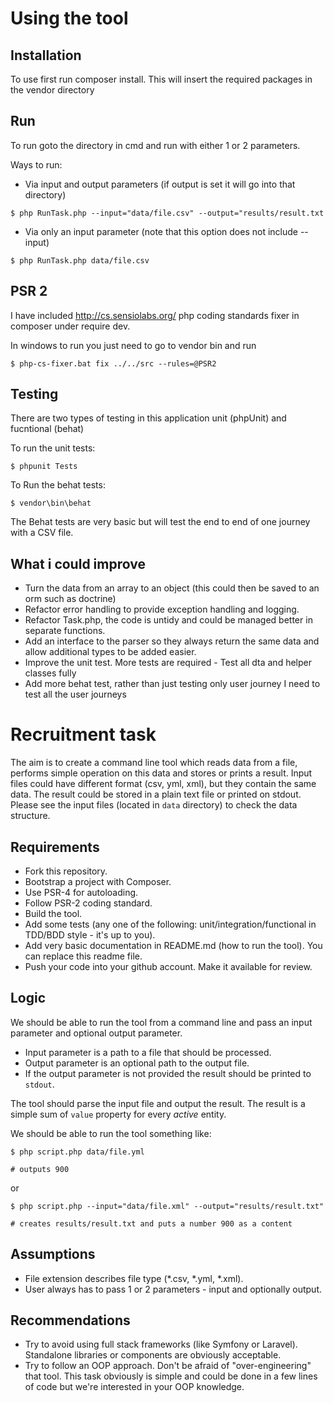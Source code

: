 # Using the tool

## Installation

To use first run composer install. This will insert the required packages in the vendor directory

## Run

To run goto the directory in cmd and run with either 1 or 2 parameters.

Ways to run: 

- Via input and output parameters (if output is set it will go into that directory)

```
$ php RunTask.php --input="data/file.csv" --output="results/result.txt
```

- Via only an input parameter (note that this option does not include --input)

```
$ php RunTask.php data/file.csv
```

## PSR 2 

I have included http://cs.sensiolabs.org/ php coding standards fixer in composer under require dev. 

In windows to run you just need to go to vendor bin and run 


```
$ php-cs-fixer.bat fix ../../src --rules=@PSR2
```

## Testing

There are two types of testing in this application unit (phpUnit) and fucntional (behat)

To run the unit tests:

```
$ phpunit Tests
```

To Run the behat tests:

```
$ vendor\bin\behat
```

The Behat tests are very basic but will test the end to end of one journey with a CSV file. 


## What i could improve

- Turn the data from an array to an object (this could then be saved to an orm such as doctrine)
- Refactor error handling to provide exception handling and logging. 
- Refactor Task.php, the code is untidy and could be managed better in separate functions. 
- Add an interface to the parser so they always return the same data and allow additional types to be added easier. 
- Improve the unit test. More tests are required - Test all dta and helper classes fully
- Add more behat test, rather than just testing only user journey I need to test all the user journeys







# Recruitment task

The aim is to create a command line tool which reads data from a file, performs simple operation on this data and stores or prints a result. Input files could have different format (csv, yml, xml), but they contain the same data. The result could be stored in a plain text file or printed on stdout. Please see the input files (located in `data` directory) to check the data structure.

## Requirements

- Fork this repository.
- Bootstrap a project with Composer.
- Use PSR-4 for autoloading.
- Follow PSR-2 coding standard.
- Build the tool.
- Add some tests (any one of the following: unit/integration/functional in TDD/BDD style - it's up to you).
- Add very basic documentation in README.md (how to run the tool). You can replace this readme file.
- Push your code into your github account. Make it available for review.

## Logic

We should be able to run the tool from a command line and pass an input parameter and optional output parameter.

- Input parameter is a path to a file that should be processed.
- Output parameter is an optional path to the output file.
- If the output parameter is not provided the result should be printed to `stdout`.

The tool should parse the input file and output the result. The result is a simple sum of `value` property for every _active_ entity.

We should be able to run the tool something like:

```
$ php script.php data/file.yml

# outputs 900
```

or

```
$ php script.php --input="data/file.xml" --output="results/result.txt"

# creates results/result.txt and puts a number 900 as a content
```

## Assumptions

- File extension describes file type (*.csv, *.yml, *.xml).
- User always has to pass 1 or 2 parameters - input and optionally output.

## Recommendations

- Try to avoid using full stack frameworks (like Symfony or Laravel). Standalone libraries or components are obviously acceptable.
- Try to follow an OOP approach. Don't be afraid of "over-engineering" that tool. This task obviously is simple and could be done in a few lines of code but we're interested in your OOP knowledge.
